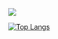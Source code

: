 
<picture>
<source 
  srcset="https://github-readme-stats.vercel.app/api?username=guilhermedesales&show_icons=true&theme=tokyonight"
  media="(prefers-color-scheme: dark)"
/>
<source
  srcset="https://github-readme-stats.vercel.app/api?username=guilhermedesales&show_icons=true"
  media="(prefers-color-scheme: light), (prefers-color-scheme: no-preference)"
/>
<img src="https://github-readme-stats.vercel.app/api?username=guilhermedesales&show_icons=true" />
</picture>


[![Top Langs](https://github-readme-stats.vercel.app/api/top-langs/?username=guilhermedesales)](https://github.com/guilhermedesales)
